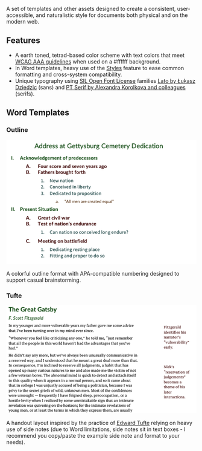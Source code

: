 A set of templates and other assets designed to create a consistent, user-accessible, and naturalistic style for documents both physical and on the modern web.

## Features
- A earth toned, tetrad-based color scheme with text colors that meet [WCAG AAA guidelines](http://colorsafe.co/) when used on a #ffffff background.
- In Word templates, heavy use of the [Styles](https://support.office.com/en-us/article/Customize-or-create-new-styles-d38d6e47-f6fc-48eb-a607-1eb120dec563) feature to ease common formatting and cross-system compatibility.
- Unique typography using [SIL Open Font License](https://scripts.sil.org/cms/scripts/page.php?item_id=OFL_web) families [Lato by Łukasz Dziedzic](http://www.latofonts.com/lato-free-fonts/) (sans) and [PT Serif by Alexandra Korolkova and colleagues](https://old.paratype.com/public/) (serifs). 

## Word Templates

### Outline

![Outline](examples/outline.png)

A colorful outline format with APA-compatible numbering designed to support casual brainstorming.

### Tufte

![Tufte](examples/tufte.png)

A handout layout inspired by the practice of [Edward Tufte](https://www.edwardtufte.com) relying on heavy use of side notes (due to Word limitations, side notes sit in text boxes - I recommend you copy/paste the example side note and format to your needs).




